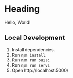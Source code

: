 # Heading

Hello, World!

## Local Development

1. Install dependencies.
2. Run `npm install`.
3. Run `npm run build`.
4. Run `npm run serve`.
5. Open http://localhost:5000/
